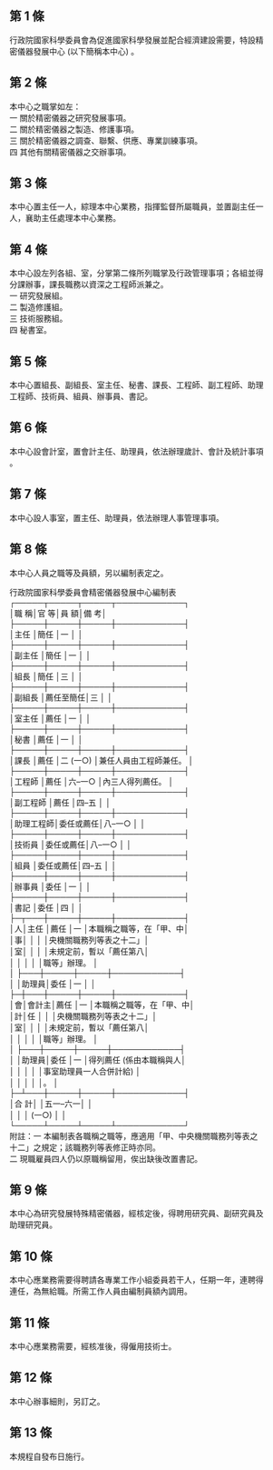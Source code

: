 第 1 條
-------
行政院國家科學委員會為促進國家科學發展並配合經濟建設需要，特設精  
密儀器發展中心 (以下簡稱本中心) 。

第 2 條
-------
本中心之職掌如左：  
一  關於精密儀器之研究發展事項。  
二  關於精密儀器之製造、修護事項。  
三  關於精密儀器之調查、聯繫、供應、專業訓練事項。  
四  其他有關精密儀器之交辦事項。

第 3 條
-------
本中心置主任一人，綜理本中心業務，指揮監督所屬職員，並置副主任一  
人，襄助主任處理本中心業務。

第 4 條
-------
本中心設左列各組、室，分掌第二條所列職掌及行政管理事項；各組並得  
分課辦事，課長職務以資深之工程師派兼之。  
一  研究發展組。  
二  製造修護組。  
三  技術服務組。  
四  秘書室。

第 5 條
-------
本中心置組長、副組長、室主任、秘書、課長、工程師、副工程師、助理  
工程師、技術員、組員、辦事員、書記。

第 6 條
-------
本中心設會計室，置會計主任、助理員，依法辦理歲計、會計及統計事項  
。

第 7 條
-------
本中心設人事室，置主任、助理員，依法辦理人事管理事項。

第 8 條
-------
本中心人員之職等及員額，另以編制表定之。  
  
行政院國家科學委員會精密儀器發展中心編制表  
┌─────┬─────┬─────┬────────────┐  
│職      稱│官      等│員      額│備                    考│  
├─────┼─────┼─────┼────────────┤  
│主任      │簡任      │一        │                        │  
├─────┼─────┼─────┼────────────┤  
│副主任    │簡任      │一        │                        │  
├─────┼─────┼─────┼────────────┤  
│組長      │簡任      │三        │                        │  
├─────┼─────┼─────┼────────────┤  
│副組長    │薦任至簡任│三        │                        │  
├─────┼─────┼─────┼────────────┤  
│室主任    │薦任      │一        │                        │  
├─────┼─────┼─────┼────────────┤  
│秘書      │薦任      │一        │                        │  
├─────┼─────┼─────┼────────────┤  
│課長      │薦任      │二 (一○) │兼任人員由工程師兼任。  │  
├─────┼─────┼─────┼────────────┤  
│工程師    │薦任      │六–一○  │內三人得列薦任。        │  
├─────┼─────┼─────┼────────────┤  
│副工程師  │薦任      │四–五    │                        │  
├─────┼─────┼─────┼────────────┤  
│助理工程師│委任或薦任│八–一○  │                        │  
├─────┼─────┼─────┼────────────┤  
│技術員    │委任或薦任│八–一○  │                        │  
├─────┼─────┼─────┼────────────┤  
│組員      │委任或薦任│四–五    │                        │  
├─────┼─────┼─────┼────────────┤  
│辦事員    │委任      │一        │                        │  
├─────┼─────┼─────┼────────────┤  
│書記      │委任      │四        │                        │  
├─┬───┼─────┼─────┼────────────┤  
│人│主任  │薦任      │一        │本職稱之職等，在「甲、中│  
│事│      │          │          │央機關職務列等表之十二」│  
│室│      │          │          │未規定前，暫以「薦任第八│  
│  │      │          │          │職等」辦理。            │  
│  ├───┼─────┼─────┼────────────┤  
│  │助理員│委任      │一        │                        │  
├─┼───┼─────┼─────┼────────────┤  
│會│會計主│薦任      │一        │本職稱之職等，在「甲、中│  
│計│任    │          │          │央機關職務列等表之十二」│  
│室│      │          │          │未規定前，暫以「薦任第八│  
│  │      │          │          │職等」辦理。            │  
│  ├───┼─────┼─────┼────────────┤  
│  │助理員│委任      │一        │得列薦任 (係由本職稱與人│  
│  │      │          │          │事室助理員一人合併計給) │  
│  │      │          │          │。                      │  
├─┴───┼─────┼─────┼────────────┤  
│合      計│          │五一–六一│                        │  
│          │          │ (一○)   │                        │  
└─────┴─────┴─────┴────────────┘  
附註：一  本編制表各職稱之職等，應適用「甲、中央機關職務列等表之  
          十二」之規定；該職務列等表修正時亦同。  
      二  現職雇員四人仍以原職稱留用，俟出缺後改置書記。

第 9 條
-------
本中心為研究發展特殊精密儀器，經核定後，得聘用研究員、副研究員及  
助理研究員。

第 10 條
--------
本中心應業務需要得聘請各專業工作小組委員若干人，任期一年，連聘得  
連任，為無給職。所需工作人員由編制員額內調用。

第 11 條
--------
本中心應業務需要，經核准後，得僱用技術士。

第 12 條
--------
本中心辦事細則，另訂之。

第 13 條
--------
本規程自發布日施行。

